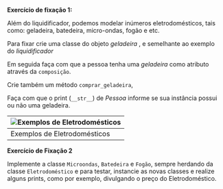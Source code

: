 **Exercício de fixação 1:**

Além do liquidificador, podemos modelar inúmeros eletrodomésticos, tais como: geladeira, batedeira, micro-ondas, fogão e etc.

Para fixar crie uma classe do objeto  *geladeira* , e semelhante ao exemplo do *liquidificador*

Em seguida faça com que a pessoa tenha uma *geladeira* como atributo através da `composição`.

Crie também um método `comprar_geladeira`,

Faça com que o print (`__str__`) de *Pessoa* informe se sua instância possui ou não uma geladeira.

| ![Exemplos de Eletrodomésticos](https://content-assets.betrybe.com/prod/Exemplos%20de%20Eletrodom%C3%A9sticos.png) |
| ----------------------------------------------------------------------------------------------------------------- |
| Exemplos de Eletrodomésticos                                                                                     |

**Exercício de Fixação 2**

Implemente a classe `Microondas`, `Batedeira` e `Fogão`, sempre herdando da classe `Eletrodoméstico` e para testar, instancie as novas classes e realize alguns prints, como por exemplo, divulgando o preço do Eletrodoméstico.
